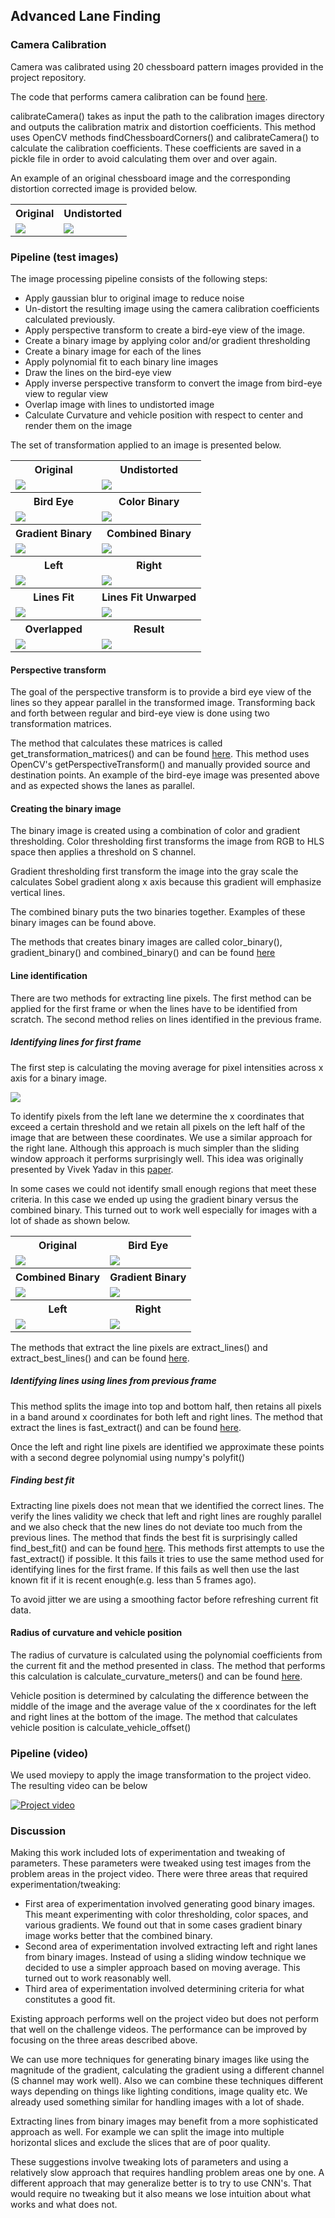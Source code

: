 ## Advanced Lane Finding

### Camera Calibration

Camera was calibrated using 20 chessboard pattern images provided in the project repository.

The code that performs camera calibration can be found [here](./sdc/utils.py).

calibrateCamera() takes as input the path to the calibration images directory and outputs the calibration matrix and distortion coefficients. This method uses OpenCV methods findChessboardCorners() and calibrateCamera() to calculate the calibration coefficients. These coefficients are saved in a pickle file in order to avoid calculating them over and over again.

An example of an original chessboard image and the corresponding distortion corrected image is provided below.

<table>
  <tr>
    <th>Original</th>
    <th>Undistorted</th>
  <tr>
  <tr>
   <td><img src="camera_cal/calibration1.jpg"></td>
   <td><img src="output_images/undistorted_calibration.jpg"></td>
  </tr>
</table>

### Pipeline (test images)

The image processing pipeline consists of the following steps:
* Apply gaussian blur to original image to reduce noise
* Un-distort the resulting image using the camera calibration coefficients calculated previously.
* Apply perspective transform to create a bird-eye view of the image.
* Create a binary image by applying color and/or gradient thresholding
* Create a binary image for each of the lines
* Apply polynomial fit to each binary line images
* Draw the lines on the bird-eye view
* Apply inverse perspective transform to convert the image from bird-eye view to regular view
* Overlap image with lines to undistorted image
* Calculate Curvature and vehicle position with respect to center and render them on the image

The set of transformation applied to an image is presented below.

<table>
  <tr>
    <th>Original</th>
    <th>Undistorted</th>
  <tr>
  <tr>
   <td><img src="output_images/original.jpg"></td>
   <td><img src="output_images/undistorted.jpg"></td>
  </tr>
  <tr>
    <th>Bird Eye</th>
    <th>Color Binary</th>
  <tr>
  <tr>
   <td><img src="output_images/bird_eye.jpg"></td>
   <td><img src="output_images/color_binary.jpg"></td>
  </tr>
  <tr>
    <th>Gradient Binary</th>
    <th>Combined Binary</th>
  <tr>
  <tr>
   <td><img src="output_images/gradient_binary.jpg"></td>
   <td><img src="output_images/combined_binary.jpg"></td>
  </tr>
  <tr>
    <th>Left</th>
    <th>Right</th>
  <tr>
  <tr>
   <td><img src="output_images/left.jpg"></td>
   <td><img src="output_images/right.jpg"></td>
  </tr>
  <tr>
    <th>Lines Fit</th>
    <th>Lines Fit Unwarped</th>
  <tr>
  <tr>
   <td><img src="output_images/bird_eye_lines.jpg"></td>
   <td><img src="output_images/bird_eye_unwraped.jpg"></td>
  </tr>
  <tr>
    <th>Overlapped</th>
    <th>Result</th>
  <tr>
  <tr>
   <td><img src="output_images/overlaped.jpg"></td>
   <td><img src="output_images/result.jpg"></td>
  </tr>
</table>

#### Perspective transform
The goal of the perspective transform is to provide a bird eye view of the lines so they appear parallel in the transformed image. Transforming back and forth between regular and bird-eye view is done using two transformation matrices.

The method that calculates these matrices is called get_transformation_matrices() and can be found [here](./sdc/camera.py). This method uses OpenCV's getPerspectiveTransform() and manually provided source and destination points. An example of the bird-eye image was presented above and as expected shows the lanes as parallel.

#### Creating the binary image
The binary image is created using a combination of color and gradient thresholding. Color thresholding first transforms the image from RGB to HLS space then applies a threshold on S channel.

Gradient thresholding first transform the image into the gray scale the calculates Sobel gradient along x axis because this gradient will emphasize vertical lines.

The combined binary puts the two binaries together. Examples of these binary images can be found above.

The methods that creates binary images are called color_binary(), gradient_binary() and combined_binary() and can be found [here](./sdc/camera.py)

#### Line identification
There are two methods for extracting line pixels. The first method can be applied for the first frame or when the lines have to be identified from scratch. The second method relies on lines identified in the previous frame.

##### Identifying lines for first frame
The first step is calculating the moving average for pixel intensities across x axis for a binary image.

<img src="output_images/moving_average.jpg">

To identify pixels from the left lane we determine the x coordinates that exceed a certain threshold and we retain all pixels on the left half of the image that are between these coordinates. We use a similar approach for the right lane. Although this approach is much simpler than the sliding window approach it performs surprisingly well. This idea was originally presented by Vivek Yadav in this [paper](https://medium.com/@vivek.yadav/robust-lane-finding-using-advanced-computer-vision-techniques-mid-project-update-540387e95ed3#.h5ihmyh3b).

In some cases we could not identify small enough regions that meet these criteria. In this case we ended up using the gradient binary versus the combined binary. This turned out to work well especially for images with a lot of shade as shown below.

<table>
  <tr>
    <th>Original</th>
    <th>Bird Eye</th>
  <tr>
  <tr>
   <td><img src="output_images/original_shade.jpg"></td>
   <td><img src="output_images/bird_eye_shade.jpg"></td>
  </tr>
  <tr>
    <th>Combined Binary</th>
    <th>Gradient Binary</th>
  <tr>
  <tr>
   <td><img src="output_images/combined_binary_shade.jpg"></td>
   <td><img src="output_images/gradient_binary_shade.jpg"></td>
  </tr>
  <tr>
    <th>Left</th>
    <th>Right</th>
  <tr>
  <tr>
   <td><img src="output_images/left_shade.jpg"></td>
   <td><img src="output_images/right_shade.jpg"></td>
  </tr>
</table>  

The methods that extract the line pixels are extract_lines() and extract_best_lines() and can be found [here](./sdc/line_detector.py).

##### Identifying lines using lines from previous frame
This method splits the image into top and bottom half, then retains all pixels in a band around x coordinates for both left and right lines. The method that extract the lines is fast_extract() and can be found [here](./sdc/line_detector.py).

Once the left and right line pixels are identified we approximate these points with a second degree polynomial using numpy's polyfit()

##### Finding best fit
Extracting line pixels does not mean that we identified the correct lines. The verify the lines validity we check that left and right lines are roughly parallel and we also check that the new lines do not deviate too much from the previous lines. The method that finds the best fit is surprisingly called find_best_fit() and can be found [here](./sdc/line_detector.py). This methods first attempts to use the fast_extract() if possible. It this fails it tries to use the same method used for identifying lines for the first frame. If this fails as well then use the last known fit if it is recent enough(e.g. less than 5 frames ago).

To avoid jitter we are using a smoothing factor before refreshing current fit data.

#### Radius of curvature and vehicle position
The radius of curvature is calculated using the polynomial coefficients from the current fit and the method presented in class. The method that performs this calculation is calculate_curvature_meters() and can be found [here](./sdc/line_detector.py).

Vehicle position is determined by calculating the difference between the middle of the image and the average value of the x coordinates for the left and right lines at the bottom of the image. The method that calculates vehicle position is calculate_vehicle_offset()

### Pipeline (video)
We used moviepy to apply the image transformation to the project video. The resulting video can be below

[![Project video](https://img.youtube.com/vi/OV1l5xFHiwQ/0.jpg)](https://youtu.be/OV1l5xFHiwQ)

### Discussion
Making this work included lots of experimentation and tweaking of parameters. These parameters were tweaked using test images from the problem areas in the project video. There were three areas that required experimentation/tweaking:
 - First area of experimentation involved generating good binary images. This meant experimenting with color thresholding, color spaces, and various gradients. We found out that in some cases gradient binary image works better that the combined binary.
 - Second area of experimentation involved extracting left and right lanes from binary images. Instead of using a sliding window technique we decided to use a simpler approach based on moving average. This turned out to work reasonably well.
 - Third area of experimentation involved determining criteria for what constitutes a good fit.

Existing approach performs well on the project video but does not perform that well on the challenge videos. The performance can be improved by focusing on the three areas described above.

We can use more techniques for generating binary images like using the magnitude of the gradient, calculating the gradient using a different channel (S channel may work well). Also we can combine these techniques different ways depending on things like lighting conditions, image quality etc. We already used something similar for handling images with a lot of shade.

Extracting lines from binary images may benefit from a more sophisticated approach as well. For example we can split the image into multiple horizontal slices and exclude the slices that are of poor quality.

These suggestions involve tweaking lots of parameters and using a relatively slow approach that requires handling problem areas one by one. A different approach that may generalize better is to try to use CNN's. That would require no tweaking but it also means we lose intuition about what works and what does not.
